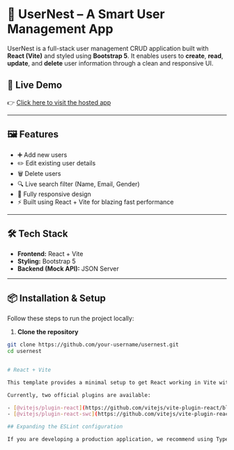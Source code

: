 # 🧠 UserNest – A Smart User Management App

UserNest is a full-stack user management CRUD application built with **React (Vite)** and styled using **Bootstrap 5**. It enables users to **create**, **read**, **update**, and **delete** user information through a clean and responsive UI.

## 🚀 Live Demo

👉 [Click here to visit the hosted app]([https://your-deployment-link.com](https://usernestapp.netlify.app/))

---

## 🖼️ Features

- ➕ Add new users
- ✏️ Edit existing user details
- 🗑️ Delete users
- 🔍 Live search filter (Name, Email, Gender)
- 📱 Fully responsive design
- ⚡ Built using React + Vite for blazing fast performance

---

## 🛠️ Tech Stack

- **Frontend:** React + Vite  
- **Styling:** Bootstrap 5  
- **Backend (Mock API):** JSON Server

---

## 📦 Installation & Setup

Follow these steps to run the project locally:

1. **Clone the repository**

```bash
git clone https://github.com/your-username/usernest.git
cd usernest


# React + Vite

This template provides a minimal setup to get React working in Vite with HMR and some ESLint rules.

Currently, two official plugins are available:

- [@vitejs/plugin-react](https://github.com/vitejs/vite-plugin-react/blob/main/packages/plugin-react/README.md) uses [Babel](https://babeljs.io/) for Fast Refresh
- [@vitejs/plugin-react-swc](https://github.com/vitejs/vite-plugin-react-swc) uses [SWC](https://swc.rs/) for Fast Refresh

## Expanding the ESLint configuration

If you are developing a production application, we recommend using TypeScript and enable type-aware lint rules. Check out the [TS template](https://github.com/vitejs/vite/tree/main/packages/create-vite/template-react-ts) to integrate TypeScript and [`typescript-eslint`](https://typescript-eslint.io) in your project.


